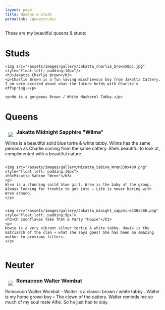 ```yaml
---
layout: page
title: Queens & studs
permalink: /queenstuds/
---
```

These are my beautiful queens & studs:

<div class="notice--info">
    <h1>Studs</h1>
</div>

<div class="notice">
        
    <img src="/assets/images/gallery/Jakatta_charlie_brown50pc.jpg" style="float:left; padding:10px"/>
    <h3>Jakatta Charlie Brown</h3>
    <p>Charlie Brown is a fun loving mischievous boy from Jakatta Cattery. I am very excited about what the future holds with Charlie’s offspring.</p>
    
    <p>He is a gorgeous Brown / White Mackerel Tabby.</p>
</div>

<div style="clear:left"></div>

<div class="notice--danger">
    <h1>Queens</h1>
</div>

<div class="notice">
    <img src="/assets/images/gallery/Jakatta_minight_sapphire330x480.png" style="float:left; padding:10px">
    <h3>Jakatta Midnight Sapphire "Wilma"</h3>    
    <p>
    Wilma is a beautiful solid blue tortie & white tabby. Wilma has the same persona as Charlie coming from the same cattery. She’s beautiful to look at, complimented with a beautiful nature.
    </p>
</div>

<div style="clear:both"></div>

<div class="notice">
    
    <img src="/assets/images/gallery/Micatta_Sabine_Wren330x480.png" style="float:left; padding:10px">
    <h3>Micatta Sabine "Wren"</h3>    
    <p>
    Wren is a stunning soild blue girl. Wren is the baby of the group. Always looking for trouble to get into – Life is never boring with Wren around.
    </p>
</div>

<div style="clear:both"></div>

<div class="notice">
    
    <img src="/assets/images/gallery/Jakatta_minight_sapphire330x480.png" style="float:left; padding:5px">
    <h3>Ch Coonflakes Take That & Party "Howie"</h3>    
    <p>
    Howie is a very vibrant silver tortie & white tabby. Howie is the matriarch of the clan – what she says goes! She has been an amazing mother to previous litters.
    </p>
</div>

<div style="clear:both"></div>

<div class="notice--warning">
    <h1>Neuter</h1>
</div>

<div class="notice">
<img src="/assets/images/gallery/Romacoon_Walter_Wombat330x480.png" style="float:left; padding:10px">
    <h3>Romacoon Walter Wombat</h3>    
    <p>
    Romacoon Walter Wombat – Walter is a classic brown / white tabby . Walter is my home grown boy – The clown of the cattery. Walter reminds me so much of my soul mate Alfie. So he just had to stay.
    </p>
</div>
